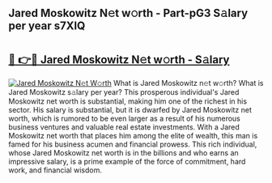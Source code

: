 ## Jared Moskowitz N𝚎t w𝚘rth - Part-pG3 S𝚊lary per year s7XIQ

# <h2><a href="http://gc33y58.nevu.top/?p=Jared+Moskowitz">🔗 👉🔴 Jared Moskowitz N𝚎t w𝚘rth - S𝚊lary</a></h2>

[![Jared Moskowitz N𝚎t W𝚘rth](https://i.imgur.com/Oavwk0R.jpeg)](http://gc33y58.nevu.top/?p=Jared+Moskowitz)
What is Jared Moskowitz n𝚎t w𝚘rth? What is Jared Moskowitz s𝚊lary per year?
This prosperous individual's Jared Moskowitz net worth is substantial, making him one of the richest in his sector. His salary is substantial, but it is dwarfed by Jared Moskowitz net worth, which is rumored to be even larger as a result of his numerous business ventures and valuable real estate investments. With a Jared Moskowitz net worth that places him among the elite of wealth, this man is famed for his business acumen and financial prowess. This rich individual, whose Jared Moskowitz net worth is in the billions and who earns an impressive salary, is a prime example of the force of commitment, hard work, and financial wisdom.
